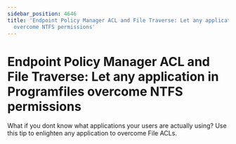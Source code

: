 ```yaml
---
sidebar_position: 4646
title: 'Endpoint Policy Manager ACL and File Traverse: Let any application in Programfiles
  overcome NTFS permissions'
---
```


# Endpoint Policy Manager ACL and File Traverse: Let any application in Programfiles overcome NTFS permissions

What if you dont know what applications your users are actually using? Use this tip to enlighten any application to overcome File ACLs.